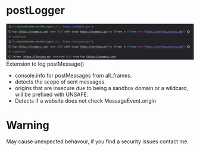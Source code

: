 # postLogger
![Extension icon](preview.png)
Extension to log postMessage()
- console.info for postMessages from all_frames.
- detects the scope of sent messages.
- origins that are insecure due to being a sandbox domain or a wildcard, will be prefixed with UNSAFE.
- Detects if a website does not check MessageEvent.origin


# Warning
May cause unexpected behavour, if you find a security issues contact me.
